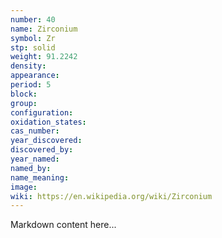 ```yaml
---
number: 40
name: Zirconium
symbol: Zr
stp: solid
weight: 91.2242
density:
appearance:
period: 5
block:
group:
configuration:
oxidation_states:
cas_number:
year_discovered:
discovered_by:
year_named:
named_by:
name_meaning:
image:
wiki: https://en.wikipedia.org/wiki/Zirconium
---
```


Markdown content here...

